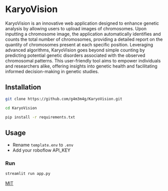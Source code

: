 # KaryoVision

KaryoVision is an innovative web application designed to enhance genetic analysis by allowing users to upload images of chromosomes. Upon inputting a chromosome image, the application automatically identifies and counts the total number of chromosomes, providing a detailed report on the quantity of chromosomes present at each specific position. Leveraging advanced algorithms, KaryoVision goes beyond simple counting by predicting potential genetic disorders associated with the observed chromosomal patterns. This user-friendly tool aims to empower individuals and researchers alike, offering insights into genetic health and facilitating informed decision-making in genetic studies.
## Installation


```bash
git clone https://github.com/g4m3m4g/KaryoVision.git
```
```bash
cd KaryoVision
```
```bash
pip install -r requirements.txt
```


## Usage

- Rename ``` template.env ``` to ``` .env ```
- Add your roboflow API_KEY 

### Run

```python
streamlit run app.py
```


[MIT](https://choosealicense.com/licenses/mit/)
